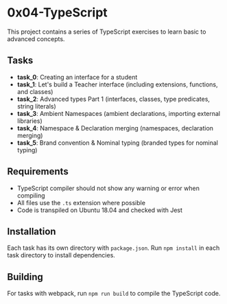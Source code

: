 # 0x04-TypeScript

This project contains a series of TypeScript exercises to learn basic to advanced concepts.

## Tasks

- **task_0**: Creating an interface for a student
- **task_1**: Let's build a Teacher interface (including extensions, functions, and classes)
- **task_2**: Advanced types Part 1 (interfaces, classes, type predicates, string literals)
- **task_3**: Ambient Namespaces (ambient declarations, importing external libraries)
- **task_4**: Namespace & Declaration merging (namespaces, declaration merging)
- **task_5**: Brand convention & Nominal typing (branded types for nominal typing)

## Requirements

- TypeScript compiler should not show any warning or error when compiling
- All files use the `.ts` extension where possible
- Code is transpiled on Ubuntu 18.04 and checked with Jest

## Installation

Each task has its own directory with `package.json`. Run `npm install` in each task directory to install dependencies.

## Building

For tasks with webpack, run `npm run build` to compile the TypeScript code.